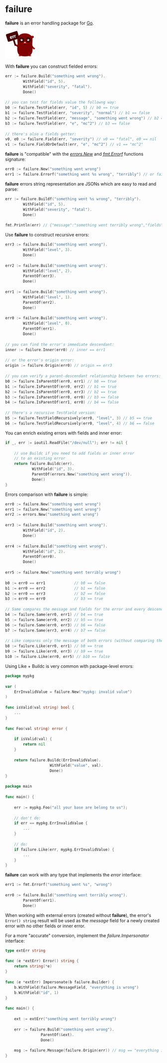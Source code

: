# **failure**

**failure** is an error handling package for [Go](https://golang.org/).



![](failure.png)



With **failure** you can construct fielded errors:

```go
err := failure.Build("something went wrong").
		WithField("id", 5).
		WithField("severity", "fatal").
		Done()

// you can test for fields value the followng way:
b0 := failure.TestField(err, "id", 5) // b0 == true
b1 := failure.TestField(err, "severity", "normal") // b1 == false
b2 := failure.TestField(err, "message", "something went wrong") // b2 == true
b3 := failure.TestField(err, "e", "mc^2") // b3 == false

// there's also a fields getter:
v0, e0 := failure.Field(err, "severity") // v0 == "fatal", e0 == nil
v1 := failure.FieldOrDefault(err, "e", "mc^2") // v1 == "mc^2"
```



**failure** is "compatible" with the *[errors.New](https://golang.org/pkg/errors/#example_New)* and *[fmt.Errorf](https://golang.org/pkg/errors/#example_New_errorf)* functions signature:

```go
err0 := failure.New("something went wrong")
err1 := failure.Errorf("something went %s wrong", "terribly") // or failure.Newf
```



**failure** errors string representation are JSONs which are easy to read and parse:

```go
err := failure.Buildf("something went %s wrong", "terribly").
		WithField("id", 5).
		WithField("severity", "fatal").
		Done()

fmt.Println(err) // {"message":"something went terribly wrong","fields":{"id":5,"severity":"fatal"}}
```



Use **failure** to construct recursive errors:

```go
err3 := failure.Build("something went wrong").
		WithField("level", 3).
		Done()

err2 := failure.Build("something went wrong").
		WithField("level", 2).
		ParentOf(err3).
		Done()

err1 := failure.Build("something went wrong").
		WithField("level", 1).
		ParentOf(err2).
		Done()

err0 := failure.Build("something went wrong").
		WithField("level", 0).
		ParentOf(err1).
		Done()

// you can find the error's immediate descendant:
inner := failure.Inner(err0) // inner == err1

// or the error's origin error:
origin := failure.Origin(err0) // origin == err3

// you can verify a parent-descendant relationship between two errors:
b0 := failure.IsParentOf(err0, err1) // b0 == true
b1 := failure.IsParentOf(err0, err2) // b1 == true
b2 := failure.IsParentOf(err0, err3) // b2 == true
b3 := failure.IsParentOf(err0, err0) // b3 == false
b4 := failure.IsParentOf(err1, err0) // b4 == false

// there's a recursive TestField version:
b5 := failure.TestFieldRecursively(err0, "level", 3) // b5 == true
b6 := failure.TestFieldRecursively(err0, "level", 4) // b6 == false
```



You can enrich existing errors with fields and inner error:

```go
if _, err := ioutil.ReadFile("/dev/null"); err != nil {

    // use Buildc if you need to add fields or inner error
    // to an existing error
    return failure.Buildc(err).
    		WithField("id", 3).
    		ParentOf(errors.New("something went wrong")).
    		Done()
}
```



Errors comparison with **failure** is simple:

```go
err0 := failure.New("something went wrong")
err1 := failure.New("something went wrong")
err2 := errors.New("something went wrong")

err3 := failure.Build("something went wrong").
		WithField("id", 2).
		Done()

err4 := failure.Build("something went wrong").
		WithField("id", 2).
		ParentOf(err0).
		Done()

err5 := failure.New("something went terribly wrong")

b0 := err0 == err1             // b0 == false
b1 := err0 == err2             // b1 == false
b2 := err0 == err3             // b2 == false
b3 := err0 == err0             // b3 == true

// Same compares the message and fields for the error and every descendant:
b4 := failure.Same(err0, err1) // b4 == true
b5 := failure.Same(err0, err2) // b5 == true
b6 := failure.Same(err0, err3) // b6 == false
b7 := failure.Same(err3, err4) // b7 == false

// Like compares only the message of both errors (without comparing the descendants):
b8 := failure.Like(err0, err1) // b8 == true
b9 := failure.Like(err0, err3) // b9 == true
b10 := failure.Like(err0, err5) // b10 == false
```



Using Like + Buildc is very common with package-level errors:

```go
package mypkg

var (
	ErrInvalidValue = failure.New("mypkg: invalid value")
)

func isValid(val string) bool {
    ...
}

func Foo(val string) error {
    
    if isValid(val) {
        return nil
    }
    
    return failure.Buildc(ErrInvalidValue).
    				WithField("value", val).
    				Done()
}

package main

func main() {

    err := mypkg.Foo("all your base are belong to us");
    
    // don't do:
    if err == mypkg.ErrInvalidValue {
        ...
    }
    
    // do:
    if failure.Like(err, mypkg.ErrInvalidValue) {
        ...
    }
}
```



**failure** can work with any type that implements the *error* interface:

```go
err1 := fmt.Errorf("something went %s", "wrong")

err0 := failure.Build("something went terribly wrong").
		ParentOf(err1).
		Done()
```



When working with external errors (created without **failure**), the error's `Error() string` result will be used as the *message* field for a newly created error with no other fields or inner error.

For a more "accurate" conversion, implement the *failure.Impersonator* interface:

```go
type extErr string

func (e *extErr) Error() string {
	return string(*e)
}

func (e *extErr) Impersonate(b failure.Builder) {
    b.WithField(failure.MessageField, "everything is wrong")
    b.WithField("id", 1)
}

func main() {

	ext := extErr("something went terribly wrong")

	err := failure.Build("something went wrong").
    			ParentOf(&ext).
    			Done()

    msg := failure.Message(failure.Origin(err)) // msg == "everything is wrong"
}
```

